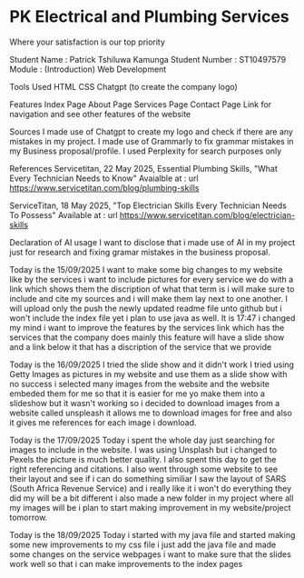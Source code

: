 # PK Electrical and Plumbing Services
Where your satisfaction is our top priority

Student Name : Patrick Tshiluwa Kamunga
Student Number : ST10497579
Module : (Introduction) Web Development

Tools Used
HTML
CSS
Chatgpt (to create the company logo)

Features
Index Page
About Page
Services Page
Contact Page
Link for navigation and see other features of the website 

Sources 
I made use of Chatgpt to create my logo and check if there are any mistakes in my project.
I made use of Grammarly to fix grammar mistakes in my Business proposal/profile.
I used Perplexity for search purposes only

References 
Servicetitan, 22 May 2025, Essential Plumbing Skills, "What Every Technician Needs to Know"
Avaialble at : url https://www.servicetitan.com/blog/plumbing-skills

ServiceTitan, 18 May 2025, "Top Electrician Skills Every Technician Needs To Possess"
Available at : url https://www.servicetitan.com/blog/electrician-skills

Declaration of AI usage 
I want to disclose that i made use of AI in my project just for research and fixing gramar mistakes in the business proposal.

Today is the 15/09/2025
I want to make some big changes to my website like by the services i want to include pictures for every service we do with a link which shows them the discription of what that term is i will make sure to include and cite my sources and i will make them lay next to one another. I will upload only the push the newly updated readme file unto github but i won't include the index file yet i plan to use java as well. It is 17:47 i changed my mind i want to improve the features by the services link which has the services that the company does mainly this feature will have a slide show and a link below it that has a discription of the service that we provide

Today is the 16/09/2025
I tried the slide show and it didn't work I tried using Getty Images as pictures in my website and use them as a slide show with no success i selected many images from the website and the website embeded them for me so that it is easier for me yo make them into a slideshow but it wasn't working so i decided to download images from a website called unspleash it allows me to download images for free and also it gives me references for each image i download.

Today is the 17/09/2025
Today i spent the whole day just searching for images to include in the website. I was using Unsplash but i changed to Pexels the picture is much better quality. I also spent this day to get the right referencing and citations. I also went through some website to see their layout and see if i can do something similiar I saw the layout of SARS (South Africa Revenue Service) and i really like it i won't do everything they did my will be a bit different i also made a new folder in my project where all my images will be i plan to start making improvement in my website/project tomorrow. 

Today is the 18/09/2025
Today i started with my java file and started making some new improvements to my css file i just add the java file and made some changes on the service webpages i want to make sure that the slides work well so that i can make improvements to the index pages 